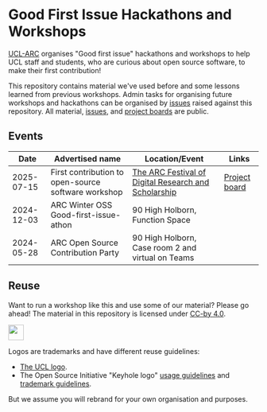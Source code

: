 # Good First Issue Hackathons and Workshops

[UCL-ARC] organises "Good first issue" hackathons and workshops to help UCL staff and students, who are curious about open source software, to make their first contribution!

[UCL-ARC]: https://ucl.ac.uk/arc

This repository contains material we've used before and some lessons learned from previous workshops.
Admin tasks for organising future workshops and hackathons can be organised by [issues] raised against this repository.
All material, [issues], and [project boards] are public.

[issues]: https://github.com/UCL-ARC/good-first-issue-hackathons/issues
[project boards]: https://github.com/UCL-ARC/good-first-issue-hackathons/projects

## Events

| Date    | Advertised name | Location/Event | Links |
|---------|-----------------|----------------|-------|
| 2025-07-15 | First contribution to open-source software workshop | [The ARC Festival of Digital Research and Scholarship](https://www.ucl.ac.uk/advanced-research-computing/events/2025/jul/festival-digital-research-innovation-scholarship) | [Project board](https://github.com/orgs/UCL-ARC/projects/151) |
| 2024-12-03 | ARC Winter OSS Good-first-issue-athon | 90 High Holborn, Function Space | |
| 2024-05-28 | ARC Open Source Contribution Party | 90 High Holborn, Case room 2 and virtual on Teams | |

## Reuse

Want to run a workshop like this and use some of our material? Please go ahead!
The material in this repository is licensed under [CC-by 4.0](https://creativecommons.org/licenses/by/4.0/).

<img src="https://mirrors.creativecommons.org/presskit/buttons/88x31/png/by.png" height="31" />

Logos are trademarks and have different reuse guidelines:

- [The UCL logo](https://www.ucl.ac.uk/brand/brand-essentials/ucl-logo).
- The Open Source Initiative "Keyhole logo" [usage guidelines]([https://opensource.org/osi-logo-files](https://opensource.org/logo-usage-guidelines)) and [trademark guidelines](https://opensource.org/about/trademark-guidelines).

But we assume you will rebrand for your own organisation and purposes.
